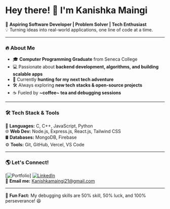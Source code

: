 # Hey there! 👋 I'm Kanishka Maingi

🚀 **Aspiring Software Developer | Problem Solver | Tech Enthusiast**  
💡 Turning ideas into real-world applications, one line of code at a time.

---

### 🔥 About Me
- 🎓 **Computer Programming Graduate** from Seneca College
- 💻 Passionate about **backend development, algorithms, and building scalable apps**
- 🚀 Currently **hunting for my next tech adventure**
- 🛠 Always exploring **new tech stacks & open-source projects**
- ☕ Fueled by **~coffee~ tea and debugging sessions**

---

### 🛠 Tech Stack & Tools
🚀 **Languages:** C, C++, JavaScript, Python  
🌐 **Web Dev:** Node.js, Express.js, React.js, Tailwind CSS  
🛢 **Databases:** MongoDB, Firebase  
⚙ **Tools:** Git, GitHub, Vercel, VS Code  

---

### 🌎 Let's Connect!
[![Portfolio](https://img.shields.io/badge/Portfolio-%23000000.svg?style=flat&logo=vercel&logoColor=white)] 
[![LinkedIn](https://img.shields.io/badge/LinkedIn-%230077B5.svg?style=flat&logo=linkedin&logoColor=white)](https://www.linkedin.com/in/kanishka-maingi)  
💌 **Email me:** [Kanishkamaingi21@gmail.com](mailto:Kanishkamaingi21@gmail.com)

---

🚀 **Fun Fact:** My debugging skills are 50% skill, 50% luck, and 100% perseverance! 😆
